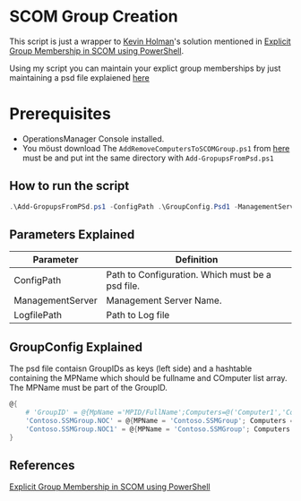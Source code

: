 # SCOM Group Creation
This script is just a wrapper to [Kevin Holman](https://kevinholman.com/)'s solution mentioned in [Explicit Group Membership in SCOM using PowerShell](https://kevinholman.com/2021/09/29/explicit-group-membership-in-scom-using-powershell/). 

Using my script you can maintain your explict group memberships by just maintaining a psd file explaiened [here](#groupconfig-explained)

# Prerequisites
- OperationsManager Console installed.
- You möust download The `AddRemoveComputersToSCOMGroup.ps1` from [here](https://github.com/thekevinholman/AddRemoveComputersToSCOMGroup) must be and put int the same directory with `Add-GropupsFromPsd.ps1`

## How to run the script

```PowerShell
.\Add-GropupsFromPSd.ps1 -ConfigPath .\GroupConfig.Psd1 -ManagementServer 'scom' -LogFilePath .\SCOMGroups.log -Verbose
```
## Parameters Explained

| Parameter        | Definition
|------------------|--------------------------------------------------|
| ConfigPath       | Path to Configuration. Which must be a psd file. |
| ManagementServer | Management Server Name.                          |
| LogfilePath      | Path to Log file                                 |

## GroupConfig Explained

The psd file contaisn GroupIDs as keys (left side) and a hashtable containing the MPName which should be fullname and COmputer list array.
The MPName must be part of the GroupID.

```PowerShell
@{
    # 'GroupID' = @{MpName ='MPID/FullName';Computers=@('Computer1','Computer')}
    'Contoso.SSMGroup.NOC' = @{MPName = 'Contoso.SSMGroup'; Computers =@('web03.contoso.com')}
    'Contoso.SSMGroup.NOC1' = @{MPName = 'Contoso.SSMGroup'; Computers =@('web05.contoso.com','web01.contoso.com')}
}

```

## References
[Explicit Group Membership in SCOM using PowerShell](https://kevinholman.com/2021/09/29/explicit-group-membership-in-scom-using-powershell/)